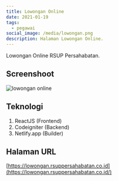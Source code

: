 ```yaml
---
title: Lowongan Online
date: 2021-01-19
tags:
  - pegawai
social_image: /media/lowongan.png
description: Halaman Lowongan Online.
---
```

Lowongan Online RSUP Persahabatan.

## Screenshoot

![lowongan online](/media/lowongan.png)

## Teknologi

1. ReactJS (Frontend)
2. Codeigniter (Backend)
3. Netlify.app (Builder)

## Halaman URL

[https://lowongan.rsuppersahabatan.co.id](https://lowongan.rsuppersahabatan.co.id/)